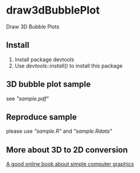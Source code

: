 # draw3dBubblePlot
Draw 3D Bubble Plots


## Install
1. Install package devtools
2. Use *devtools::install()* to install this package

## 3D bubble plot sample
see *"sample.pdf"*

## Reproduce sample
please use *"sample.R"* and *"sample.Rdata"*

## More about 3D to 2D conversion
[A good online book about simple computer graphics](https://www.scratchapixel.com/lessons/3d-basic-rendering/computing-pixel-coordinates-of-3d-point/mathematics-computing-2d-coordinates-of-3d-points)
